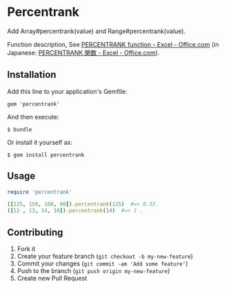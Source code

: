 # Percentrank

Add Array#percentrank(value) and Range#percentrank(value).

Function description, See [PERCENTRANK function - Excel - Office.com](http://office.microsoft.com/en-us/excel-help/percentrank-function-HP010335656.aspx)
(in Japanese: [PERCENTRANK 関数 - Excel - Office.com](http://office.microsoft.com/ja-jp/excel-help/HP010335656.aspx)).

## Installation

Add this line to your application's Gemfile:

    gem 'percentrank'

And then execute:

    $ bundle

Or install it yourself as:

    $ gem install percentrank

## Usage

```ruby
require 'percentrank'

([125, 150, 160, 90]).percentrank(125)  #=> 0.33.
([12 , 13, 14, 10]).percentrank(14)  #=> 1 .
```

## Contributing

1. Fork it
2. Create your feature branch (`git checkout -b my-new-feature`)
3. Commit your changes (`git commit -am 'Add some feature'`)
4. Push to the branch (`git push origin my-new-feature`)
5. Create new Pull Request
